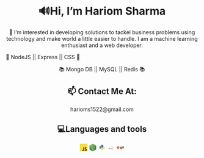 
<h1 align="center">🔊Hi, I’m <span align="center"> Hariom Sharma </span></h1>

<p align="center">
    👀 I’m interested in developing solutions to tackel business problems using technology and make world a little easier to handle. I am a machine learning                  enthusiast and   a web developer.
</p>
<p align="center>
          <h4>Frontend: </h4>
          ✨ HTML || CSS || JavaScript || JQuery || <strong>React</strong> ✨
</p>
<p align="center">
    🛑 NodeJS || Express || CSS 🛑
</p>
<p align="center">
    📚 Mongo DB || MySQL || Redis 📚
</p>
  
  
<h2 align="center">
  📫 Contact Me At:
</h2>
<p align="center">harioms1522@gmail.com</p>

<h2 align="center">
  <strong align="center">💻Languages and tools</strong>
</h2>

<div align="center"><code><img height="20" src="https://raw.githubusercontent.com/github/explore/80688e429a7d4ef2fca1e82350fe8e3517d3494d/topics/javascript/javascript.png"></code>
<code><img height="20" src="https://raw.githubusercontent.com/github/explore/80688e429a7d4ef2fca1e82350fe8e3517d3494d/topics/nodejs/nodejs.png"></code>
<code><img height="20" src="https://raw.githubusercontent.com/github/explore/80688e429a7d4ef2fca1e82350fe8e3517d3494d/topics/python/python.png"></code>
<code><img height="20" src="https://raw.githubusercontent.com/github/explore/80688e429a7d4ef2fca1e82350fe8e3517d3494d/topics/mysql/mysql.png"></code>
<code><img height="20" src="https://raw.githubusercontent.com/github/explore/80688e429a7d4ef2fca1e82350fe8e3517d3494d/topics/git/git.png"></code></div>

<!---
harioms1522/harioms1522 is a ✨ special ✨ repository because its `README.md` (this file) appears on your GitHub profile.
You can click the Preview link to take a look at your changes.
--->

